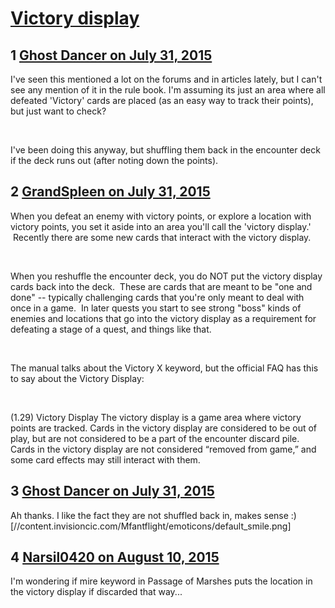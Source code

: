 # [Victory display](https://community.fantasyflightgames.com/topic/183691-victory-display/)

## 1 [Ghost Dancer on July 31, 2015](https://community.fantasyflightgames.com/topic/183691-victory-display/?do=findComment&comment=1710858)

I've seen this mentioned a lot on the forums and in articles lately, but I can't see any mention of it in the rule book. I'm assuming its just an area where all defeated 'Victory' cards are placed (as an easy way to track their points), but just want to check?

 

I've been doing this anyway, but shuffling them back in the encounter deck if the deck runs out (after noting down the points).

## 2 [GrandSpleen on July 31, 2015](https://community.fantasyflightgames.com/topic/183691-victory-display/?do=findComment&comment=1710873)

When you defeat an enemy with victory points, or explore a location with victory points, you set it aside into an area you'll call the 'victory display.'  Recently there are some new cards that interact with the victory display.

 

When you reshuffle the encounter deck, you do NOT put the victory display cards back into the deck.  These are cards that are meant to be "one and done" -- typically challenging cards that you're only meant to deal with once in a game.  In later quests you start to see strong "boss" kinds of enemies and locations that go into the victory display as a requirement for defeating a stage of a quest, and things like that.

 

The manual talks about the Victory X keyword, but the official FAQ has this to say about the Victory Display:

 

(1.29) Victory Display The victory display is a game area where victory points are tracked. Cards in the victory display are considered to be out of play, but are not considered to be a part of the encounter discard pile. Cards in the victory display are not considered “removed from game,” and some card effects may still interact with them.

## 3 [Ghost Dancer on July 31, 2015](https://community.fantasyflightgames.com/topic/183691-victory-display/?do=findComment&comment=1710883)

Ah thanks. I like the fact they are not shuffled back in, makes sense :) [//content.invisioncic.com/Mfantflight/emoticons/default_smile.png]

## 4 [Narsil0420 on August 10, 2015](https://community.fantasyflightgames.com/topic/183691-victory-display/?do=findComment&comment=1728590)

I'm wondering if mire keyword in Passage of Marshes puts the location in the victory display if discarded that way...

